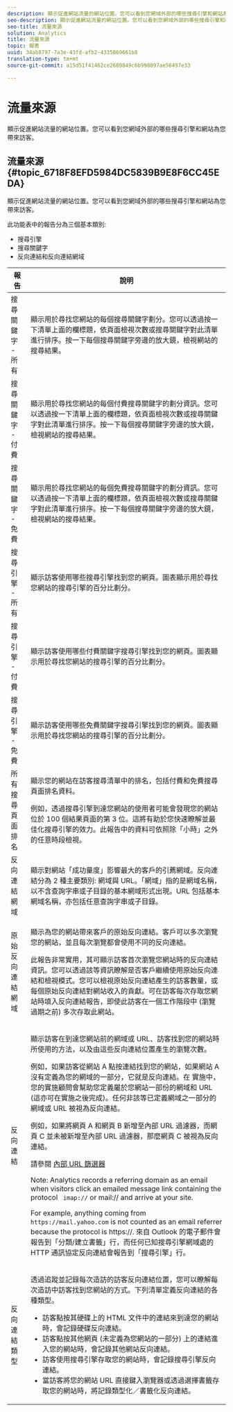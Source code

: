 ```yaml
---
description: 顯示促進網站流量的網站位置。您可以看到您網域外部的哪些搜尋引擎和網站為您帶來訪客。
seo-description: 顯示促進網站流量的網站位置。您可以看到您網域外部的哪些搜尋引擎和網站為您帶來訪客。
seo-title: 流量來源
solution: Analytics
title: 流量來源
topic: 報表
uuid: 34ab8797-7a3e-43fd-afb2-4335869661b8
translation-type: tm+mt
source-git-commit: a15d51f41462ce2689849c6b998097ae56497e33

---
```



# 流量來源

顯示促進網站流量的網站位置。您可以看到您網域外部的哪些搜尋引擎和網站為您帶來訪客。

## 流量來源 {#topic_6718F8EFD5984DC5839B9E8F6CC45EDA}

顯示促進網站流量的網站位置。您可以看到您網域外部的哪些搜尋引擎和網站為您帶來訪客。

此功能表中的報告分為三個基本類別:

* 搜尋引擎
* 搜尋關鍵字
* 反向連結和反向連結網域

<table id="table_BF03A24CC90741FB98169742F9D1EB91"> 
 <thead> 
  <tr> 
   <th colname="col1" class="entry"> 報告 </th> 
   <th colname="col2" class="entry"> 說明 </th> 
  </tr> 
 </thead>
 <tbody> 
  <tr> 
   <td colname="col1"> 搜尋關鍵字 - 所有 </td> 
   <td colname="col2"> <p> 顯示用於尋找您網站的每個搜尋關鍵字劃分。您可以透過按一下清單上面的欄標題，依頁面檢視次數或搜尋關鍵字對此清單進行排序。按一下每個搜尋關鍵字旁邊的放大鏡，檢視網站的搜尋結果。 </p> </td> 
  </tr> 
  <tr> 
   <td colname="col1"> 搜尋關鍵字 - 付費 </td> 
   <td colname="col2"> <p> 顯示用於尋找您網站的每個付費搜尋關鍵字的劃分資訊。您可以透過按一下清單上面的欄標題，依頁面檢視次數或搜尋關鍵字對此清單進行排序。按一下每個搜尋關鍵字旁邊的放大鏡，檢視網站的搜尋結果。 </p> </td> 
  </tr> 
  <tr> 
   <td colname="col1"> 搜尋關鍵字 - 免費 </td> 
   <td colname="col2"> <p> 顯示用於尋找您網站的每個免費搜尋關鍵字的劃分資訊。您可以透過按一下清單上面的欄標題，依頁面檢視次數或搜尋關鍵字對此清單進行排序。按一下每個搜尋關鍵字旁邊的放大鏡，檢視網站的搜尋結果。 </p> </td> 
  </tr> 
  <tr> 
   <td colname="col1"> 搜尋引擎 - 所有 </td> 
   <td colname="col2"> <p> 顯示訪客使用哪些搜尋引擎找到您的網頁。圖表顯示用於尋找您網站的搜尋引擎的百分比劃分。 </p> </td> 
  </tr> 
  <tr> 
   <td colname="col1"> 搜尋引擎 - 付費 </td> 
   <td colname="col2"> <p> 顯示訪客使用哪些付費關鍵字搜尋引擎找到您的網頁。圖表顯示用於尋找您網站的搜尋引擎的百分比劃分。 </p> </td> 
  </tr> 
  <tr> 
   <td colname="col1"> 搜尋引擎 - 免費 </td> 
   <td colname="col2"> <p> 顯示訪客使用哪些免費關鍵字搜尋引擎找到您的網頁。圖表顯示用於尋找您網站的搜尋引擎的百分比劃分。 </p> </td> 
  </tr> 
  <tr> 
   <td colname="col1"> 所有搜尋頁面排名 </td> 
   <td colname="col2"> <p> 顯示您的網站在訪客搜尋清單中的排名，包括付費和免費搜尋頁面排名資料。 </p> <p>例如，透過搜尋引擎到達您網站的使用者可能會發現您的網站位於 100 個結果頁面的第 3 位。這將有助於您快速瞭解並最佳化搜尋引擎的效力。此報告中的資料可依照除「<span class="wintitle">小時</span>」之外的任意時段檢視。 </p> </td> 
  </tr> 
  <tr> 
   <td colname="col1"> 反向連結網域 </td> 
   <td colname="col2"> <p> 顯示對網站「成功量度」影響最大的客戶的引薦網域。反向連結分為 2 種主要類別: 網域與 URL。「網域」指的是網域名稱，以不含查詢字串或子目錄的基本網域形式出現。URL 包括基本網域名稱，亦包括任意查詢字串或子目錄。 </p> </td> 
  </tr> 
  <tr> 
   <td colname="col1"> 原始反向連結網域 </td> 
   <td colname="col2"> <p> 顯示為您的網站帶來客戶的原始反向連結。客戶可以多次瀏覽您的網站，並且每次瀏覽都會使用不同的反向連結。 </p> <p>此報告非常實用，其可顯示訪客首次瀏覽您網站時的反向連結資訊。您可以透過該等資訊瞭解是否客戶繼續使用原始反向連結和檢視模式。您可以檢視原始反向連結產生的訪客數量，或每個原始反向連結對網站收入的貢獻。<span class="wintitle">可在訪客每次存取您網站時填入反向連結報告，即使此訪客在一個工作階段中 (瀏覽過期之前) 多次存取此網站。</span> </p> </td> 
  </tr> 
  <tr> 
   <td colname="col1"> 反向連結 </td> 
   <td colname="col2"> <p> 顯示訪客在到達您網站前的網域或 URL、訪客找到您的網站時所使用的方法，以及由這些反向連結位置產生的瀏覽次數。 </p> <p>例如，如果訪客從網站 A 點按連結找到您的網站，如果網站 A 沒有定義為您的網域的一部分，它就是反向連結。在 實施中，您的實施顧問會幫助您定義屬於您網站一部份的網域和 URL (這亦可在實施之後完成)。任何非該等已定義網域之一部分的網域或 URL 被視為反向連結。 </p> <p>例如，如果將網頁 A 和網頁 B 新增至內部 URL 過濾器，而網頁 C 並未被新增至內部 URL 過濾器，那麼網頁 C 被視為反向連結。 </p> <p>請參閱 <a href="/help/admin/admin/internal-URL-filter-admin.md"> 內部 URL 篩選器</a></p>  <p>Note: Analytics records a referring domain as an email when visitors click an emailed message link containing the protocol <code> imap://</code> or <span class="filepath"> mail://</span> and arrive at your site. </p> <p>For example, anything coming from <code> https://mail.yahoo.com</code> is not counted as an email referrer because the protocol is <span class="filepath"> https://</span>. 來自 Outlook 的電子郵件會報告到「<span class="wintitle">分類/建立書籤</span>」行，而任何已知搜尋引擎網域處的 HTTP 通訊協定反向連結會報告到「<span class="wintitle">搜尋引擎</span>」行。 </p> </td> 
  </tr> 
  <tr> 
   <td colname="col1"> 反向連結類型 </td> 
   <td colname="col2"> <p> 透過追蹤並記錄每次造訪的訪客反向連結位置，您可以瞭解每次造訪中訪客找到您網站的方式。下列清單定義反向連結的各種類型。 </p> 
    <ul id="ul_981E224B63A44893BFCCE4110BA941F7"> 
     <li id="li_9CF3A37599D24C628E1FD9C5F014DF0F"> 訪客點按其硬碟上的 HTML 文件中的連結來到達您的網站時，會記錄硬碟反向連結。 </li> 
     <li id="li_7B48C857AE0A48E5A35A73A00B039328"> 訪客點按其他網頁 (未定義為您網站的一部分) 上的連結進入您的網站時，會記錄其他網站反向連結。 </li> 
     <li id="li_87BCF837F21B43C0B4C9C97C4CBF69A2"> 訪客使用搜尋引擎存取您的網站時，會記錄搜尋引擎反向連結。 </li> 
     <li id="li_14A94FA2F4A44F47A810A86F94896162"> 當訪客將您的網站 URL 直接鍵入瀏覽器或透過選擇書籤存取您的網站時，將記錄類型化／書籤化反向連結。 </li> 
    </ul> </td> 
  </tr> 
 </tbody> 
</table>
